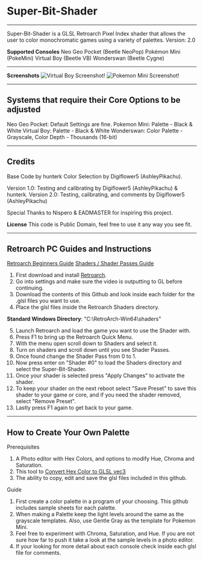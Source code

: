# Super-Bit-Shader
-----------------------------------------------------------------------------------------------------------------------
Super-Bit-Shader is a GLSL Retroarch Pixel Index shader that allows the user to color monochromatic games using a variety of palettes.
Version: 2.0

**Supported Consoles**
Neo Geo Pocket (Beetle NeoPop)
Pokémon Mini (PokeMini)
Virtual Boy (Beetle VB)
Wonderswan (Beetle Cygne)

-----------------------------------------------------------------------------------------------------------------------
**Screenshots**
![Virtual Boy Screenshot!](https://i.imgur.com/fiUjUke.png)
![Pokemon Mini Screenshot!](https://i.imgur.com/qhzJsD8.png)

-----------------------------------------------------------------------------------------------------------------------
**Systems that require their Core Options to be adjusted**
-----------------------------------------------------------------------------------------------------------------------
Neo Geo Pocket: Default Settings are fine.
Pokemon Mini: Palette - Black & White
Virtual Boy: Palette - Black & White
Wonderswan: Color Palette - Grayscale, Color Depth - Thousands (16-bit)

-----------------------------------------------------------------------------------------------------------------------
**Credits**
-----------------------------------------------------------------------------------------------------------------------
Base Code by hunterk
Color Selection by Digiflower5 (AshleyPikachu).

Version 1.0: Testing and calibrating by Digiflower5 (AshleyPikachu) & hunterk.
Version 2.0: Testing, calibrating, and comments by Digiflower5 (AshleyPikachu)

Special Thanks to Nispero & EADMASTER for inspiring this project.

**License**
This code is Public Domain, feel free to use it any way you see fit.

-----------------------------------------------------------------------------------------------------------------------
**Retroarch PC Guides and Instructions**
-----------------------------------------------------------------------------------------------------------------------
[Retroarch Beginners Guide](https://www.youtube.com/watch?v=YyZ6IrmsNgY)
[Shaders / Shader Passes Guide](https://www.youtube.com/watch?v=YyZ6IrmsNgY) 

1. First download and install [Retroarch](https://www.retroarch.com/).
2. Go into settings and make sure the video is outputting to GL before continuing.
3. Download the contents of this Github and look inside each folder for the .glsl files you want to use.
4. Place the glsl files inside the Retroarch Shaders directory.

**Standard Windows Directory**: "C:\RetroArch-Win64\shaders"

5. Launch Retroarch and load the game you want to use the Shader with.
6. Press F1 to bring up the Retroarch Quick Menu.
7. With the menu open scroll down to Shaders and select it.
8. Turn on shaders and scroll down until you see Shader Passes. 
9. Once found change the Shader Pass from 0 to 1.
10. Now press enter on "Shader #0" to load the Shaders directory and select the Super-Bit-Shader.
11. Once your shader is selected press "Apply Changes" to activate the shader.
12. To keep your shader on the next reboot select "Save Preset" to save this shader to your game or core, and if you need the shader removed, select "Remove Preset".
13. Lastly press F1 again to get back to your game.

-----------------------------------------------------------------------------------------------------------------------
**How to Create Your Own Palette**
-----------------------------------------------------------------------------------------------------------------------
Prerequisites
1. A Photo editor with Hex Colors, and options to modify Hue, Chroma and Saturation.
2. This tool to [Convert Hex Color to GLSL vec3](https://airtightinteractive.com/util/hex-to-glsl/)
3. The ability to copy, edit and save the glsl files included in this github.

Guide
1. First create a color palette in a program of your choosing. This github includes sample sheets for each palette.
2. When making a Palette keep the light levels around the same as the grayscale templates. Also, use Gentle Gray as the template for Pokemon Mini.
3. Feel free to experiment with Chroma, Saturation, and Hue. If you are not sure how far to push it take a look at the sample levels in a photo editor.
4. If your looking for more detail about each console check inside each glsl file for comments.
